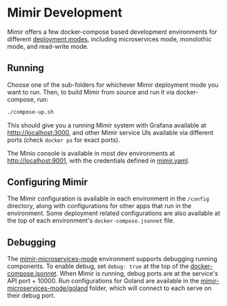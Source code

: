 # Mimir Development

Mimir offers a few docker-compose based development environments for different [deployment modes][deployment-modes], including microservices mode, monolothic mode, and read-write mode.

## Running

Choose one of the sub-folders for whichever Mimir deployment mode you want to run. Then, to build Mimir from source and run it via docker-compose, run:

```bash
./compose-up.sh
```

This should give you a running Mimir system with Grafana available at [htttp://localhost:3000](http://localhost:3000), and other Mimir service UIs available via different ports (check `docker ps` for exact ports).

The Minio console is available in most dev environments at [http://localhost:9001](http://localhost:9001), with the credentials defined in [mimir.yaml][minio-creds].

## Configuring Mimir

The Mimir configuration is available in each environment in the `/config` directory, along with configurations for other apps that run in the environment. Some deployment related configurations are also available at the top of each environment's `docker-compose.jsonnet` file.

## Debugging

The [mimir-microservices-mode](/mimir-microservices-mode) environment supports debugging running components. To enable debug, set `debug: true` at the top of the [docker-compose.jsonnet](/mimir-microservices-mode/docker-compose.jsonnet). When Mimir is running, debug ports are at the service's API port + 10000. Run configurations for Goland are available in the [mimir-microservices-mode/goland](/mimir-microservices-mode/golang) folder, which will connect to each serve on their debug port.


[deployment-modes]: https://grafana.com/docs/mimir/latest/operators-guide/architecture/deployment-modes/
[minio-creds]: ./mimir-microservices-mode/config/mimir.yaml